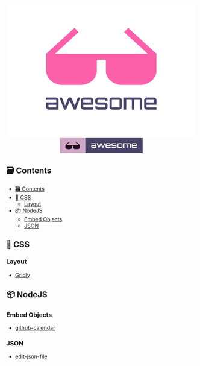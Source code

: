 <div align="center">
	<div>
		<img width="500" src=".readme/logo.png" alt="Awesome">
	</div>
	<a href="https://github.com/topics/awesome">
		<img src=".readme/badge-flat.svg" alt="Awesome">
	</a>
  <br>
</div>

## :card_file_box: Contents

- [:card_file_box: Contents](#cardfilebox-contents)
- [:lipstick: CSS](#lipstick-css)
  - [Layout](#layout)
- [:package: NodeJS](#package-nodejs)
  - [Embed Objects](#embed-objects)
  - [JSON](#json)

## :lipstick: CSS

### Layout

- [Gridly](https://github.com/IonicaBizau/gridly)
  
## :package: NodeJS

### Embed Objects

- [github-calendar](https://github.com/IonicaBizau/github-calendar)

### JSON

- [edit-json-file](https://github.com/IonicaBizau/edit-json-file)
